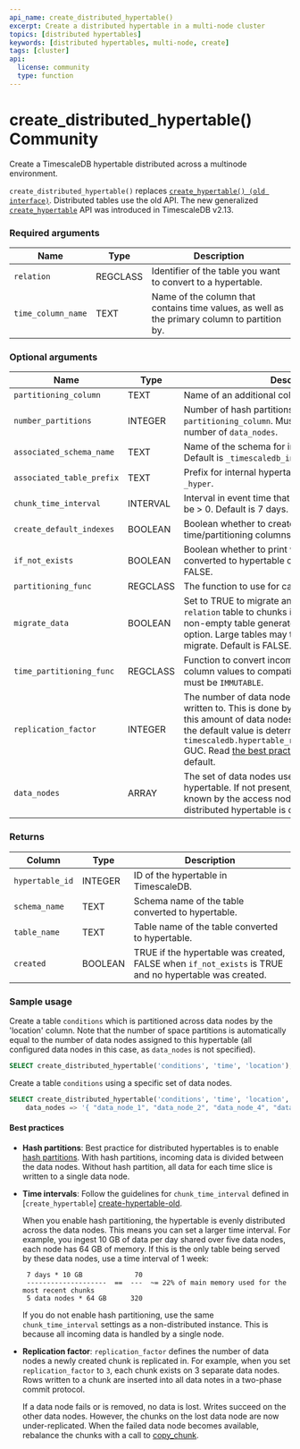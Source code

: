 ```yaml
---
api_name: create_distributed_hypertable()
excerpt: Create a distributed hypertable in a multi-node cluster
topics: [distributed hypertables]
keywords: [distributed hypertables, multi-node, create]
tags: [cluster]
api:
  license: community
  type: function
---
```


# create_distributed_hypertable()  <Tag type="community">Community</Tag>

Create a TimescaleDB hypertable distributed across a multinode environment.

`create_distributed_hypertable()` replaces [`create_hypertable() (old interface)`][create-hypertable-old]. Distributed tables use the old API. The new generalized [`create_hypertable`][create-hypertable-new] API was introduced in TimescaleDB v2.13.

### Required arguments

|Name|Type| Description                                                                                  |
|---|---|----------------------------------------------------------------------------------------------|
| `relation` | REGCLASS | Identifier of the table you want to convert to a hypertable.                                 |
| `time_column_name` | TEXT | Name of the column that contains time values, as well as the primary column to partition by. |

### Optional arguments

|Name|Type|Description|
|---|---|---|
| `partitioning_column` | TEXT | Name of an additional column to partition by. |
| `number_partitions` | INTEGER | Number of hash partitions to use for `partitioning_column`. Must be > 0. Default is the number of `data_nodes`. |
| `associated_schema_name` | TEXT | Name of the schema for internal hypertable tables. Default is `_timescaledb_internal`. |
| `associated_table_prefix` | TEXT | Prefix for internal hypertable chunk names. Default is `_hyper`. |
| `chunk_time_interval` | INTERVAL | Interval in event time that each chunk covers. Must be > 0. Default is 7 days. |
| `create_default_indexes` | BOOLEAN | Boolean whether to create default indexes on time/partitioning columns. Default is TRUE. |
| `if_not_exists` | BOOLEAN | Boolean whether to print warning if table already converted to hypertable or raise exception. Default is FALSE. |
| `partitioning_func` | REGCLASS | The function to use for calculating a value's partition.|
| `migrate_data` | BOOLEAN | Set to TRUE to migrate any existing data from the `relation` table to chunks in the new hypertable. A non-empty table generates an error without this option. Large tables may take significant time to migrate. Default is FALSE. |
| `time_partitioning_func` | REGCLASS | Function to convert incompatible primary time column values to compatible ones. The function must be `IMMUTABLE`. |
| `replication_factor` | INTEGER | The number of data nodes to which the same data is written to. This is done by creating chunk copies on this amount of data nodes. Must be >= 1; If not set, the default value is determined by the `timescaledb.hypertable_replication_factor_default` GUC. Read [the best practices][best-practices] before changing the default. |
| `data_nodes` | ARRAY | The set of data nodes used for the distributed hypertable. If not present, defaults to all data nodes known by the access node (the node on which the distributed hypertable is created). |

### Returns

|Column|Type|Description|
|---|---|---|
| `hypertable_id` | INTEGER | ID of the hypertable in TimescaleDB. |
| `schema_name` | TEXT | Schema name of the table converted to hypertable. |
| `table_name` | TEXT | Table name of the table converted to hypertable. |
| `created` | BOOLEAN | TRUE if the hypertable was created, FALSE when `if_not_exists` is TRUE and no hypertable was created. |

### Sample usage

Create a table `conditions` which is partitioned across data
nodes by the 'location' column. Note that the number of space
partitions is automatically equal to the number of data nodes assigned
to this hypertable (all configured data nodes in this case, as
`data_nodes` is not specified).

```sql
SELECT create_distributed_hypertable('conditions', 'time', 'location');
```

Create a table `conditions` using a specific set of data nodes.

```sql
SELECT create_distributed_hypertable('conditions', 'time', 'location',
    data_nodes => '{ "data_node_1", "data_node_2", "data_node_4", "data_node_7" }');
```

#### Best practices

* **Hash partitions**: Best practice for distributed hypertables is to enable [hash partitions](https://www.techopedia.com/definition/31996/hash-partitioning).
  With hash partitions, incoming data is divided between the data nodes. Without hash partition, all
  data for each  time slice is written to a single data node.

* **Time intervals**: Follow the guidelines for `chunk_time_interval` defined in [`create_hypertable`]
  [create-hypertable-old].

  When you enable hash partitioning, the hypertable is evenly distributed across the data nodes. This
  means you can set a larger time interval. For example, you ingest 10 GB of data per day shared over
  five data nodes, each node has 64 GB of memory. If this is the only table being served by these data nodes, use a time interval of 1 week:

  ```
   7 days * 10 GB             70
   --------------------  ==  ---  ~= 22% of main memory used for the most recent chunks
   5 data nodes * 64 GB      320 
   ```

  If you do not enable hash partitioning, use the same `chunk_time_interval` settings as a non-distributed
  instance. This is because all incoming data is handled by a single node.

* **Replication factor**: `replication_factor` defines the number of data nodes a newly created chunk is
  replicated in. For example, when you set `replication_factor` to `3`, each chunk exists on 3 separate
  data nodes. Rows written to a chunk are inserted into all data notes in a two-phase commit protocol.

  If a data node fails or is removed, no data is lost. Writes succeed on the other data nodes. However, the
  chunks on the lost data node are now under-replicated. When the failed data node becomes available, rebalance the chunks with a call to [copy_chunk][copy_chunk].


[best-practices]: /use-timescale/:currentVersion:/hypertables/about-hypertables/#best-practices-for-time-partitioning

[create-hypertable-new]: /api/:currentVersion:/hypertable/create_hypertable/

[create-hypertable-old]: /api/:currentVersion:/hypertable/create_hypertable_old
[copy_chunk]: /api/:currentVersion://distributed-hypertables/copy_chunk_experimental/
